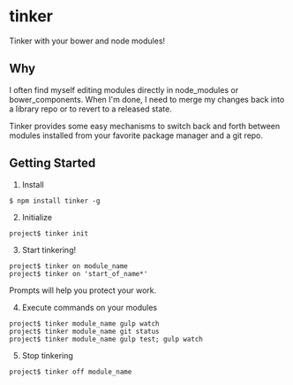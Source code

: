 tinker
======

Tinker with your bower and node modules!

Why
------

I often find myself editing modules directly in node_modules or bower_components. When I'm done, I need to merge my changes back into a library repo or to revert to a released state.

Tinker provides some easy mechanisms to switch back and forth between modules installed from your favorite package manager and a git repo.


Getting Started
------

1. Install

```
$ npm install tinker -g
```

2. Initialize

```
project$ tinker init
```

3. Start tinkering!

```
project$ tinker on module_name
project$ tinker on 'start_of_name*'
```

Prompts will help you protect your work.

4. Execute commands on your modules

```
project$ tinker module_name gulp watch
project$ tinker module_name git status
project$ tinker module_name gulp test; gulp watch
```

5. Stop tinkering

```
project$ tinker off module_name
```
